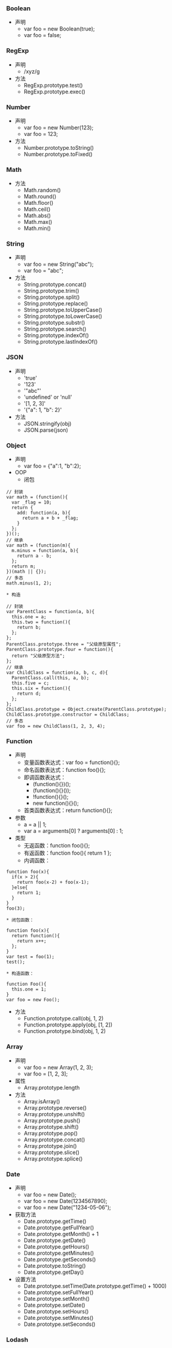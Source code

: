 ### Boolean
* 声明
    * var foo = new Boolean(true);
    * var foo = false;

### RegExp
* 声明
    * /xyz/g
* 方法
    * RegExp.prototype.test()
    * RegExp.prototype.exec()

### Number
* 声明
    * var foo = new Number(123);
    * var foo = 123;
* 方法
    * Number.prototype.toString()
    * Number.prototype.toFixed()

### Math
* 方法
    * Math.random()
    * Math.round()
    * Math.floor()
    * Math.ceil()
    * Math.abs()
    * Math.max()
    * Math.min()

### String
* 声明
    * var foo = new String("abc");
    * var foo = "abc";
* 方法
    * String.prototype.concat()
    * String.prototype.trim()
    * String.prototype.split()
    * String.prototype.replace()
    * String.prototype.toUpperCase()
    * String.prototype.toLowerCase()
    * String.prototype.substr()
    * String.prototype.search()
    * String.prototype.indexOf()
    * String.prototype.lastIndexOf()

### JSON
* 声明
    * 'true'
    * '123'
    * '"abc"'
    * 'undefined' or 'null'
    * '[1, 2, 3]'
    * '{"a": 1, "b": 2}'
* 方法
    * JSON.stringify(obj)
    * JSON.parse(json)

### Object
* 声明
    * var foo = {"a":1, "b":2};
* OOP
    * 闭包
```
// 封装
var math = (function(){
  var _flag = 10;
  return {
    add: function(a, b){
      return a + b + _flag;
    }
  };
})();
// 继承
var math = (function(m){
  m.minus = function(a, b){
    return a - b;
  };
  return m;
})(math || {});
// 多态
math.minus(1, 2);
```

    * 构造
```
// 封装
var ParentClass = function(a, b){
  this.one = a;
  this.two = function(){
    return b;
  };
};
ParentClass.prototype.three = "父级原型属性";
ParentClass.prototype.four = function(){
  return "父级原型方法";
};
// 继承
var ChildClass = function(a, b, c, d){
  ParentClass.call(this, a, b);
  this.five = c;
  this.six = function(){
    return d;
  };
};
ChildClass.prototype = Object.create(ParentClass.prototype);
ChildClass.prototype.constructor = ChildClass;
// 多态
var foo = new ChildClass(1, 2, 3, 4);
```

### Function
* 声明
    * 变量函数表达式：var foo = function(){};
    * 命名函数表达式：function foo(){};
    * 即调函数表达式：
        * (function(){})();
        * (function(){}());
        * !function(){}();
        * new function(){}();
    * 首类函数表达式：return function(){};
* 参数
    * a = a || 1;
    * var a = arguments[0] ? arguments[0] : 1;
* 类型
    * 无返函数：function foo(){};
    * 有返函数：function foo(){ return 1 };
    * 内调函数：
```
function foo(x){
  if(x > 2){
    return foo(x-2) + foo(x-1);
  }else{
    return 1;
  }
}
foo(3);
```

    * 闭包函数：
```
function foo(x){
  return function(){
    return x++;
  };
}
var test = foo(1);
test();
```

    * 构造函数：
```
function Foo(){
  this.one = 1;
}
var foo = new Foo();
```

* 方法
    * Function.prototype.call(obj, 1, 2)
    * Function.prototype.apply(obj, [1, 2])
    * Function.prototype.bind(obj, 1, 2)

### Array
* 声明
    * var foo = new Array(1, 2, 3);
    * var foo = [1, 2, 3];
* 属性
    * Array.prototype.length
* 方法
    * Array.isArray()
    * Array.prototype.reverse()
    * Array.prototype.unshift()
    * Array.prototype.push()
    * Array.prototype.shift()
    * Array.prototype.pop()
    * Array.prototype.concat()
    * Array.prototype.join()
    * Array.prototype.slice()
    * Array.prototype.splice()

### Date
* 声明
    * var foo = new Date();
    * var foo = new Date(1234567890);
    * var foo = new Date("1234-05-06");
* 获取方法
    * Date.prototype.getTime()
    * Date.prototype.getFullYear()
    * Date.prototype.getMonth() + 1
    * Date.prototype.getDate()
    * Date.prototype.getHours()
    * Date.prototype.getMinutes()
    * Date.prototype.getSeconds()
    * Date.prototype.toString()
    * Date.prototype.getDay()
* 设置方法
    * Date.prototype.setTime(Date.prototype.getTime() + 1000)
    * Date.prototype.setFullYear()
    * Date.prototype.setMonth()
    * Date.prototype.setDate()
    * Date.prototype.setHours()
    * Date.prototype.setMinutes()
    * Date.prototype.setSeconds()

### Lodash
